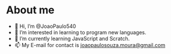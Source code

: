 # About me
- 👋 Hi, I’m @JoaoPaulo540
- 👀 I’m interested in learning to program new languages.
- 🌱 I’m currently learning JavaScript and Scratch.
- 📫 My E-mail for contact is joaopaulosouza.moura@gmail.com
